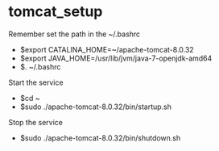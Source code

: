 # tomcat_setup
Remember set the path in the ~/.bashrc
- $export CATALINA_HOME=~/apache-tomcat-8.0.32
- $export JAVA_HOME=/usr/lib/jvm/java-7-openjdk-amd64
- $. ~/.bashrc

Start the service
- $cd ~
- $sudo ./apache-tomcat-8.0.32/bin/startup.sh

Stop the service 
- $sudo ./apache-tomcat-8.0.32/bin/shutdown.sh

